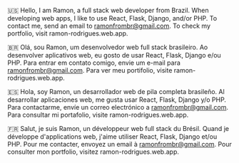 🇺🇸 Hello, I am Ramon, a full stack web developer from Brazil. When developing web apps, I like to use React, Flask, Django, and/or PHP. To contact me, send an email to ramonfrombr@gmail.com. To check my portfolio, visit ramon-rodrigues.web.app.

🇧🇷 Olá, sou Ramon, um desenvolvedor web full stack brasileiro. Ao desenvolver aplicativos web, eu gosto de usar React, Flask, Django e/ou PHP. Para entrar em contato comigo, envie um e-mail para ramonfrombr@gmail.com. Para ver meu portifolio, visite ramon-rodrigues.web.app.

🇪🇸 Hola, soy Ramon, un desarrollador web de pila completa brasileño. Al desarrollar aplicaciones web, me gusta usar React, Flask, Django y/o PHP. Para contactarme, envíe un correo electrónico a ramonfrombr@gmail.com. Para consultar mi portafolio, visite ramon-rodrigues.web.app.

🇫🇷 Salut, je suis Ramon, un développeur web full stack du Brésil. Quand je développe d'applications web, j'aime utiliser React, Flask, Django et/ou PHP. Pour me contacter, envoyez un email à ramonfrombr@gmail.com. Pour consulter mon portfolio, visitez ramon-rodrigues.web.app.
